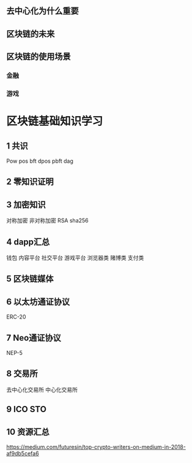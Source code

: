 ## 去中心化为什么重要 
## 区块链的未来 
## 区块链的使用场景 
### 金融 
### 游戏 
# 区块链基础知识学习 
## 1 共识 
Pow pos bft dpos pbft dag 
## 2 零知识证明 
## 3 加密知识 
 对称加密 非对称加密 RSA sha256  
## 4 dapp汇总 
钱包 
内容平台 
社交平台 
游戏平台 
浏览器类 
赌博类 
支付类 


## 5 区块链媒体 
## 6 以太坊通证协议 
 ERC-20 
## 7 Neo通证协议 
NEP-5 
## 8 交易所 
去中心化交易所 
中心化交易所 


## 9 ICO STO 


## 10 资源汇总 
<https://medium.com/futuresin/top-crypto-writers-on-medium-in-2018-af9db5cefa6> 

